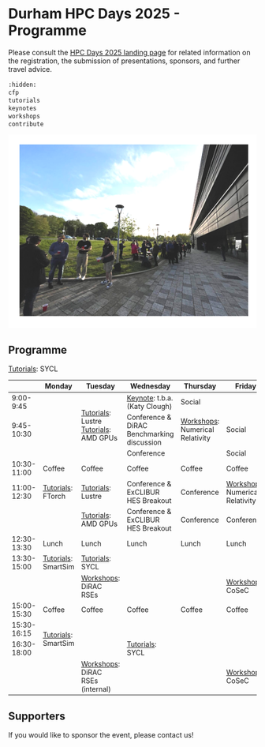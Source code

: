 # Durham HPC Days 2025 - Programme

Please consult the [HPC Days 2025 landing page](https://www.durham.ac.uk/research/institutes-and-centres/data-science/events-/durham---hpc-days/) for related information on the registration, the submission of presentations, sponsors, and further travel advice.

```{toctree}
:hidden:
cfp
tutorials
keynotes
workshops
contribute
```


![HPCDays](../images/HPC-days-pic.png)

## Programme

|             | Monday                 | Tuesday   | Wednesday  | Thursday   | Friday     | Saturday |
| ----------- | ---------------------- | --------- | ---------- | ---------- | ---------- | -------- |
|  9:00-9:45  |                                     <td rowspan="3">[Tutorials](tutorials): Lustre <br /> [Tutorials](tutorials): AMD GPUs </td>                                           | [Keynote](keynotes.md): t.b.a. (Katy Clough) | Social |
|  9:45-10:30 |                                     |                    Conference & DiRAC Benchmarking discussion | [Workshops](workshops.md): Numerical Relativity | Social |
|             |                                     |                  Conference | | Social |
| 10:30-11:00 | Coffee                              | Coffee                  | Coffee     | Coffee     | Coffee    | Coffee  | Social |
| 11:00-12:30 | [Tutorials](tutorials.md): FTorch   | [Tutorials](tutorials): Lustre                   | Conference & ExCLIBUR HES Breakout  | Conference   | [Workshops](workshops.md): Numerical Relativity | Social |
|             |                                     | [Tutorials](tutorials): AMD GPUs                 | Conference & ExCLIBUR HES Breakout  | Conference   | Conference | Social |
| 12:30-13:30 | Lunch                               | Lunch      | Lunch                   | Lunch      | Lunch      | Social |
| 13:30-15:00 | [Tutorials](tutorials.md): SmartSim | [Tutorials](tutorials.md): SYCL                  |         |            | |  Social |
|             |                                     | [Workshops](workshops.md): DiRAC RSEs            |         |            | [Workshops](workshops.md): CoSeC | Social |
| 15:00-15:30 | Coffee                              | Coffee                           | Coffee                  | Coffee     | Coffee     | |
| 15:30-16:15 <td rowspan="2">[Tutorials](tutorials.md): SmartSim</td> [Tutorials](tutorials.md): SYCL                  |            |            |  |
| 16:30-18:00 |                                                          | [Tutorials](tutorials.md): SYCL                  |            |            |  |
|             |                                     | [Workshops](workshops.md): DiRAC RSEs (internal) |            |            | [Workshops](workshops.md): CoSeC ||



## Supporters

If you would like to sponsor the event, please contact us!

